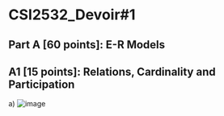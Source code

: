 # CSI2532_Devoir#1
## Part A [60 points]: E-R Models
## A1 [15 points]: Relations, Cardinality and Participation
a)
![image](https://user-images.githubusercontent.com/44711173/75942778-4e7ee880-5e61-11ea-9154-a3ee65fb3c09.png)
